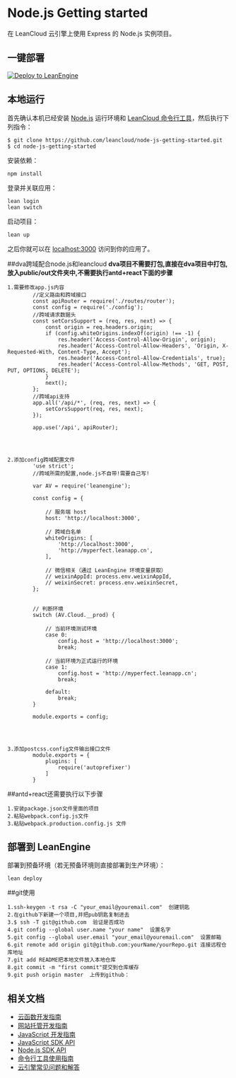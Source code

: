 # Node.js Getting started
在 LeanCloud 云引擎上使用 Express 的 Node.js 实例项目。

## 一键部署
[![Deploy to LeanEngine](http://ac-32vx10b9.clouddn.com/109bd02ee9f5875a.png)](https://leancloud.cn/1.1/engine/deploy-button)

## 本地运行

首先确认本机已经安装 [Node.js](http://nodejs.org/) 运行环境和 [LeanCloud 命令行工具](https://leancloud.cn/docs/leanengine_cli.html)，然后执行下列指令：

```
$ git clone https://github.com/leancloud/node-js-getting-started.git
$ cd node-js-getting-started
```

安装依赖：

```
npm install
```

登录并关联应用：

```
lean login
lean switch
```

启动项目：

```
lean up
```

之后你就可以在 [localhost:3000](http://localhost:3000) 访问到你的应用了。



##dva跨域配合node.js和leancloud
**dva项目不需要打包,直接在dva项目中打包,放入public/out文件夹中,不需要执行antd+react下面的步骤**
````
1.需要修改app.js内容
        //定义路由和跨域接口
        const apiRouter = require('./routes/router');
        const config = require('./config');
        //跨域请求数据头
        const setCorsSupport = (req, res, next) => {
            const origin = req.headers.origin;
            if (config.whiteOrigins.indexOf(origin) !== -1) {
                res.header('Access-Control-Allow-Origin', origin);
                res.header('Access-Control-Allow-Headers', 'Origin, X-Requested-With, Content-Type, Accept');
                res.header('Access-Control-Allow-Credentials', true);
                res.header('Access-Control-Allow-Methods', 'GET, POST, PUT, OPTIONS, DELETE');
            }
            next();
        };
        //跨域api支持
        app.all('/api/*', (req, res, next) => {
            setCorsSupport(req, res, next);
        });

        app.use('/api', apiRouter);




2.添加config跨域配置文件
        'use strict';
        //跨域所需的配置,node.js不自带!需要自己写!
        
        var AV = require('leanengine');
        
        const config = {
        
            // 服务端 host
            host: 'http://localhost:3000',
        
            // 跨域白名单
            whiteOrigins: [
                'http://localhost:3000',
                'http://myperfect.leanapp.cn',
            ],
        
            // 微信相关（通过 LeanEngine 环境变量获取）
            // weixinAppId: process.env.weixinAppId,
            // weixinSecret: process.env.weixinSecret,
        };
        
        
        // 判断环境
        switch (AV.Cloud.__prod) {
        
            // 当前环境测试环境
            case 0:
                config.host = 'http://localhost:3000';
                break;
        
            // 当前环境为正式运行的环境
            case 1:
                config.host = 'http://myperfect.leanapp.cn';
                break;
        
            default:
                break;
        }
        
        module.exports = config;




3.添加postcss.config文件输出接口文件
        module.exports = {
            plugins: [
                require('autoprefixer')
            ]
        }
````
##antd+react还需要执行以下步骤
````
1.安装package.json文件里面的项目
2.粘贴webpack.config.js文件
3.粘贴webpack.production.config.js 文件 
````


## 部署到 LeanEngine

部署到预备环境（若无预备环境则直接部署到生产环境）：
```
lean deploy
```


##git使用
````
1.ssh-keygen -t rsa -C "your_email@youremail.com"  创建钥匙
2.在github下新建一个项目,并把pub钥匙复制进去
3.$ ssh -T git@github.com  验证是否成功
4.git config --global user.name "your name"  设置名字
5.git config --global user.email "your_email@youremail.com"  设置邮箱
6.git remote add origin git@github.com:yourName/yourRepo.git 连接远程仓库地址
7.git add README把本地文件放入本地仓库
8.git commit -m "first commit"提交到仓库缓存
9.git push origin master  上传到github：
````
## 相关文档

* [云函数开发指南](https://leancloud.cn/docs/leanengine_cloudfunction_guide-node.html)
* [网站托管开发指南](https://leancloud.cn/docs/leanengine_webhosting_guide-node.html)
* [JavaScript 开发指南](https://leancloud.cn/docs/leanstorage_guide-js.html)
* [JavaScript SDK API](https://leancloud.github.io/javascript-sdk/docs/)
* [Node.js SDK API](https://github.com/leancloud/leanengine-node-sdk/blob/master/API.md)
* [命令行工具使用指南](https://leancloud.cn/docs/leanengine_cli.html)
* [云引擎常见问题和解答](https://leancloud.cn/docs/leanengine_faq.html)
